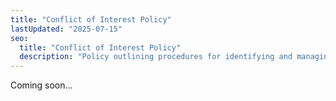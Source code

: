```yaml
---
title: "Conflict of Interest Policy"
lastUpdated: "2025-07-15"
seo:
  title: "Conflict of Interest Policy"
  description: "Policy outlining procedures for identifying and managing conflicts of interest."
---
```


Coming soon...